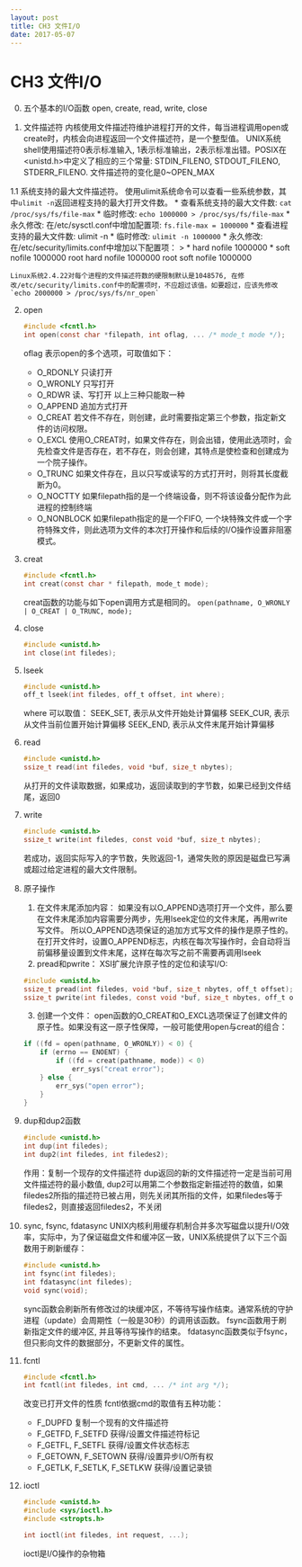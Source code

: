 ```yaml
---
layout: post
title: CH3 文件I/O
date: 2017-05-07
---
```



CH3 文件I/O
===

0. 五个基本的I/O函数
	open, create, read, write, close

1. 文件描述符
	内核使用文件描述符维护进程打开的文件，每当进程调用open或create时，内核会向进程返回一个文件描述符，是一个整型值。
	UNIX系统shell使用描述符0表示标准输入, 1表示标准输出，2表示标准出错。POSIX在<unistd.h>中定义了相应的三个常量: STDIN_FILENO, STDOUT_FILENO, STDERR_FILENO.
	文件描述符的变化是0~OPEN_MAX
	
1.1 系统支持的最大文件描述符。
	使用ulimit系统命令可以查看一些系统参数，其中`ulimit -n`返回进程支持的最大打开文件数。
	* 查看系统支持的最大文件数: `cat /proc/sys/fs/file-max`
		* 临时修改: `echo 1000000 > /proc/sys/fs/file-max`
		* 永久修改: 在/etc/sysctl.conf中增加配置项: `fs.file-max = 1000000`
	* 查看进程支持的最大文件数: ulimit -n 
		* 临时修改: `ulimit -n 1000000`
		* 永久修改: 在/etc/security/limits.conf中增加以下配置项：
			> * hard nofile 1000000
			* soft nofile 1000000
			root hard nofile 1000000
			root soft nofile 1000000

	Linux系统2.4.22对每个进程的文件描述符数的硬限制默认是1048576, 在修改/etc/security/limits.conf中的配置项时，不应超过该值。如要超过，应该先修改`echo 2000000 > /proc/sys/fs/nr_open`

2. open

	```c
	#include <fcntl.h>
	int open(const char *filepath, int oflag, ... /* mode_t mode */);
	```
	
	oflag 表示open的多个选项，可取值如下：
	* O_RDONLY 只读打开
	* O_WRONLY 只写打开
	* O_RDWR   读、写打开
	以上三种只能取一种
	* O_APPEND 追加方式打开
	* O_CREAT  若文件不存在，则创建，此时需要指定第三个参数，指定新文件的访问权限。
	* O_EXCL   使用O_CREAT时，如果文件存在，则会出错，使用此选项时，会先检查文件是否存在，若不存在，则会创建，其特点是使检查和创建成为一个院子操作。
	* O_TRUNC  如果文件存在，且以只写或读写的方式打开时，则将其长度截断为0。
	* O_NOCTTY 如果filepath指的是一个终端设备，则不将该设备分配作为此进程的控制终端
	* O_NONBLOCK 如果filepath指定的是一个FIFO, 一个块特殊文件或一个字符特殊文件，则此选项为文件的本次打开操作和后续的I/O操作设置非阻塞模式。

3. creat
	```c
	#include <fcntl.h>
	int creat(const char * filepath, mode_t mode);
	```
	creat函数的功能与如下open调用方式是相同的。
	`open(pathname, O_WRONLY | O_CREAT | O_TRUNC, mode);`
	
4. close
	```c
	#include <unistd.h>
	int close(int filedes);
	```
	
5. lseek
	```c
	#include <unistd.h>
	off_t lseek(int filedes, off_t offset, int where);
	```
	where 可以取值：
	SEEK_SET, 表示从文件开始处计算偏移
	SEEK_CUR, 表示从文件当前位置开始计算偏移
	SEEK_END, 表示从文件末尾开始计算偏移

6. read
	```c
	#include <unistd.h>
	ssize_t read(int filedes, void *buf, size_t nbytes);
	```
	从打开的文件读取数据，如果成功，返回读取到的字节数，如果已经到文件结尾，返回0
	
7. write
	```c
	#include <unistd.h>
	ssize_t write(int filedes, const void *buf, size_t nbytes);
	```
	若成功，返回实际写入的字节数，失败返回-1，通常失败的原因是磁盘已写满或超过给定进程的最大文件限制。

8. 原子操作
	1. 在文件末尾添加内容：
		如果没有以O_APPEND选项打开一个文件，那么要在文件末尾添加内容需要分两步，先用lseek定位的文件末尾，再用write写文件。
		所以O_APPEND选项保证的追加方式写文件的操作是原子性的。在打开文件时，设置O_APPEND标志，内核在每次写操作时，会自动将当前偏移量设置到文件末尾，这样在每次写之前不需要再调用lseek
	2. pread和pwrite：
	XSI扩展允许原子性的定位和读写I/O:
	```c
	#include <unistd.h>
	ssize_t pread(int filedes, void *buf, size_t nbytes, off_t offset);
	ssize_t pwrite(int filedes, const void *buf, size_t nbytes, off_t offset);
	```
	3. 创建一个文件：
	open函数的O_CREAT和O_EXCL选项保证了创建文件的原子性。如果没有这一原子性保障，一般可能使用open与creat的组合：
	```c
	if ((fd = open(pathname, O_WRONLY)) < 0) {
		if (errno == ENOENT) {
			if ((fd = creat(pathname, mode)) < 0)
				err_sys("creat error");
		} else {
			err_sys("open error");
		}
	}
	```

9. dup和dup2函数
	```c
	#include <unistd.h>
	int dup(int filedes);
	int dup2(int filedes, int filedes2);
	```
	作用：复制一个现存的文件描述符
	dup返回的新的文件描述符一定是当前可用文件描述符的最小数值, dup2可以用第二个参数指定新描述符的数值，如果filedes2所指的描述符已被占用，则先关闭其所指的文件，如果filedes等于filedes2，则直接返回filedes2，不关闭
	
10. sync, fsync, fdatasync
	UNIX内核利用缓存机制合并多次写磁盘以提升I/O效率，实际中，为了保证磁盘文件和缓冲区一致，UNIX系统提供了以下三个函数用于刷新缓存：
	```c
	#include <unistd.h>
	int fsync(int filedes);
	int fdatasync(int filedes);
	void sync(void);
	```
	sync函数会刷新所有修改过的块缓冲区，不等待写操作结束。通常系统的守护进程（update）会周期性（一般是30秒）的调用该函数。
	fsync函数用于刷新指定文件的缓冲区, 并且等待写操作的结束。
	fdatasync函数类似于fsync，但只影向文件的数据部分，不更新文件的属性。

11. fcntl
	```c
	#include <fcntl.h>
	int fcntl(int filedes, int cmd, ... /* int arg */);
	```
	改变已打开文件的性质
	fcntl依据cmd的取值有五种功能：
	* F_DUPFD 复制一个现有的文件描述符
	* F_GETFD, F_SETFD 获得/设置文件描述符标记
	* F_GETFL, F_SETFL 获得/设置文件状态标志
	* F_GETOWN, F_SETOWN 获得/设置异步I/O所有权
	* F_GETLK, F_SETLK, F_SETLKW 获得/设置记录锁

12. ioctl
	```c
	#include <unistd.h>
	#include <sys/ioctl.h>
	#include <stropts.h>

	int ioctl(int filedes, int request, ...);
	```
	ioctl是I/O操作的杂物箱




	

